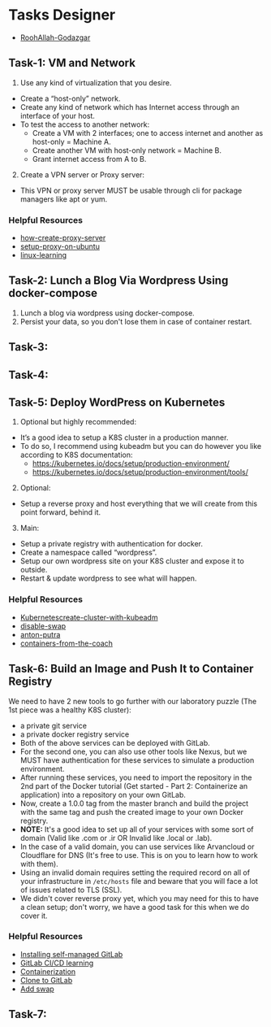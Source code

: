 # Tasks Designer
- [RoohAllah-Godazgar](https://www.linkedin.com/in/roohallah-godazgar/)

## Task-1: VM and Network
1. Use any kind of virtualization that you desire.  
  - Create a “host-only” network.
  - Create any kind of network which has Internet access through an interface of your host.
  - To test the access to another network:
    - Create a VM with 2 interfaces; one to access internet and another as host-only = Machine A.
    - Create another VM with host-only network = Machine B.
    - Grant internet access from A to B.
2. Create a VPN server or Proxy server:
  - This VPN or proxy server MUST be usable through cli for package managers like apt or yum.
### Helpful Resources
- [how-create-proxy-server](https://www.linuxandubuntu.com/home/create-proxy-server#step-4-test-the-proxy-server)  
- [setup-proxy-on-ubuntu](https://operavps.com/docs/setup-proxy-on-ubuntu/)  
- [linux-learning](https://www.youtube.com/playlist?list=PLRMCwJJwWR1A3_ECuOqdIaR-XLnr6bDj_)  

## Task-2: Lunch a Blog Via Wordpress Using docker-compose
1. Lunch a blog via wordpress using docker-compose.  
2. Persist your data, so you don't lose them in case of container restart.

## Task-3:

## Task-4:

## Task-5: Deploy WordPress on Kubernetes
1. Optional but highly recommended:  
  - It’s a good idea to setup a K8S cluster in a production manner.  
  - To do so, I recommend using kubeadm but you can do however you like according to K8S documentation:  
    - https://kubernetes.io/docs/setup/production-environment/
    - https://kubernetes.io/docs/setup/production-environment/tools/  
2. Optional:  
  - Setup a reverse proxy and host everything that we will create from this point forward, behind it.  
3. Main:  
  - Setup a private registry with authentication for docker.  
  - Create a namespace called “wordpress”.  
  - Setup our own wordpress site on your K8S cluster and expose it to outside.  
  - Restart & update wordpress to see what will happen.
### Helpful Resources
- [Kubernetescreate-cluster-with-kubeadm](https://kubernetes.io/docs/setup/production-environment/tools/kubeadm/create-cluster-kubeadm/)
- [disable-swap](https://tecadmin.net/disable-swapfile-on-ubuntu/)
- [anton-putra](https://www.youtube.com/playlist?list=PLiMWaCMwGJXnHmccp2xlBENZ1xr4FpjXF)
- [containers-from-the-coach](https://www.youtube.com/watch?v=iC-WxZGhFqs)

## Task-6: Build an Image and Push It to Container Registry
We need to have 2 new tools to go further with our laboratory puzzle (The 1st piece was a healthy K8S cluster):
  - a private git service
  - a private docker registry service
  - Both of the above services can be deployed with GitLab.  
  - For the second one, you can also use other tools like Nexus, but we MUST have authentication for these services to simulate a production environment.  
  - After running these services, you need to import the repository in the 2nd part of the Docker tutorial (Get started - Part 2: Containerize an application) into a repository on your own GitLab.  
  - Now, create a 1.0.0 tag from the master branch and build the project with the same tag and push the created image to your own Docker registry.  
  - **NOTE:** It's a good idea to set up all of your services with some sort of domain (Valid like .com or .ir OR Invalid like .local or .lab).  
  - In the case of a valid domain, you can use services like Arvancloud or Cloudflare for DNS (It's free to use. This is on you to learn how to work with them).  
  - Using an invalid domain requires setting the required record on all of your infrastructure in `/etc/hosts` file and beware that you will face a lot of issues related to TLS (SSL).  
  - We didn't cover reverse proxy yet, which you may need for this to have a clean setup; don't worry, we have a good task for this when we do cover it.
### Helpful Resources
- [Installing self-managed GitLab](https://about.gitlab.com/install/)
- [GitLab CI/CD learning](https://www.youtube.com/playlist?list=PLYrn63eEqAzannVocQrddqsBK-C17e-Sm)
- [Containerization](https://docs.docker.com/language/)
- [Clone to GitLab](https://docs.gitlab.com/ee/administration/settings/import_and_export_settings.html#configure-allowed-import-sources)
- [Add swap](https://www.digitalocean.com/community/tutorial-collections/how-to-add-swap-space)

## Task-7:

